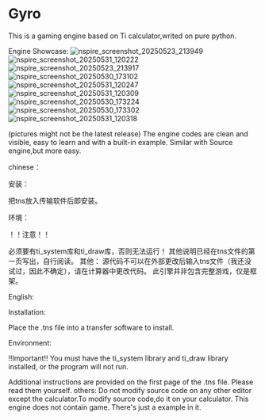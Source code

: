 # Gyro
This is a gaming engine based on Ti calculator,writed on pure python.

Engine Showcase:
![nspire_screenshot_20250523_213949](https://github.com/user-attachments/assets/2dfc6d02-5fa8-4782-9f43-1f796a66ef0e)
![nspire_screenshot_20250531_120222](https://github.com/user-attachments/assets/375852de-08b0-4b1f-9b78-2bde37aa2710)
![nspire_screenshot_20250523_213917](https://github.com/user-attachments/assets/3d33422c-8834-4a1a-b46a-d29ee60c90eb)
![nspire_screenshot_20250530_173102](https://github.com/user-attachments/assets/548afa91-143d-4f37-b7dc-b385410eaf8b)
![nspire_screenshot_20250531_120247](https://github.com/user-attachments/assets/940b8a03-2f2e-4e51-b0f0-26acca7c0d07)
![nspire_screenshot_20250531_120309](https://github.com/user-attachments/assets/7a159217-b406-44d7-bdf4-d32474e4ef23)
![nspire_screenshot_20250530_173224](https://github.com/user-attachments/assets/f17ad870-542b-4aca-9f71-abc5d4291e22)
![nspire_screenshot_20250530_173302](https://github.com/user-attachments/assets/588440d4-8e80-4c02-b5ae-9e454c660a1c)
![nspire_screenshot_20250531_120318](https://github.com/user-attachments/assets/c3b2c031-6597-4f37-a5cf-47b7f1b96a80)

(pictures might not be the latest release)
The engine codes are clean and visible, easy to learn and with a built-in example.
Similar with Source engine,but more easy.

chinese：

安装：

把tns放入传输软件后即安装。

环境：

！！注意！！

必须要有ti_system库和ti_draw库，否则无法运行！
其他说明已经在tns文件的第一页写出，自行阅读。
其他：
源代码不可以在外部更改后输入tns文件（我还没试过，因此不确定），请在计算器中更改代码。
此引擎并非包含完整游戏，仅是框架。

English:

Installation:

Place the .tns file into a transfer software to install.

Environment:

!!Important!!
You must have the ti_system library and ti_draw library installed, or the program will not run.

Additional instructions are provided on the first page of the .tns file. Please read them yourself.
others:
Do not modify source code on any other editor except the calculator.To modify source code,do it on your calculator.
This engine does not contain game. There's just a example in it.
